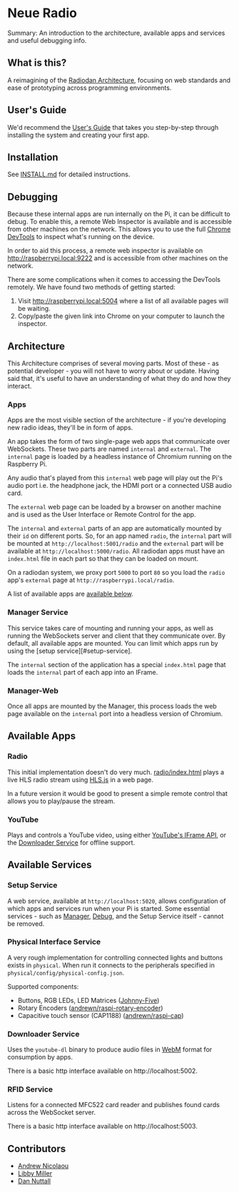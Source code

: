 # Neue Radio

Summary: An introduction to the architecture, available apps and services and useful debugging info. 

## What is this?

A reimagining of the [Radiodan Architecture](http://radiodan.net), focusing on
web standards and ease of prototyping across programming environments.

## User's Guide

We'd recommend the [User's Guide](https://docs.google.com/document/d/1EK3uVpX3aAUypNCLpxTcyp-1OTKuV67lFyXnuxzXXLA/edit?usp=sharing) that takes you step-by-step through installing the system and creating your first app.

## Installation

See [INSTALL.md](docs/INSTALL.md) for detailed instructions.

## Debugging

Because these internal apps are run internally on the Pi, it can be difficult to
debug. To enable this, a remote Web Inspector is available and is accessible from other machines on the network. This allows you to use the full [Chrome
DevTools](https://developers.google.com/web/tools/chrome-devtools/) to inspect
what's running on the device.

In order to aid this process, a remote web inspector is available on
http://raspberrypi.local:9222 and is accessible from other machines on the
network.

There are some complications when it comes to accessing the DevTools remotely.
We have found two methods of getting started:

1.  Visit http://raspberrypi.local:5004 where a list of all available pages will
    be waiting.
2.  Copy/paste the given link into Chrome on your computer to launch the
    inspector.

## Architecture

This Architecture comprises of several moving parts. Most of these - as
potential developer - you will not have to worry about or update. Having said
that, it's useful to have an understanding of what they do and how they
interact.

### Apps

Apps are the most visible section of the architecture - if you're developing
new radio ideas, they'll be in form of apps.

An app takes the form of two single-page web apps that communicate over
WebSockets. These two parts are named `internal` and `external`. The `internal`
page is loaded by a headless instance of Chromium running on the Raspberry Pi.

Any audio that's played from this `internal` web page will play out the Pi's
audio port i.e. the headphone jack, the HDMI port or a connected USB audio
card.

The `external` web page can be loaded by a browser on another machine and is
used as the User Interface or Remote Control for the app.

The `internal` and `external` parts of an app are automatically mounted by
their `id` on different ports. So, for an app named `radio`, the `internal`
part will be mounted at `http://localhost:5001/radio` and the `external` part
will be available at `http://localhost:5000/radio`. All radiodan apps must have
an `index.html` file in each part so that they can be loaded on mount.

On a radiodan system, we proxy port `5000` to port `80` so you load the `radio`
app's `external` page at `http://raspberrypi.local/radio`.

A list of available apps are [available below](#available-apps).

### Manager Service

This service takes care of mounting and running your apps, as well as running
the WebSockets server and client that they communicate over. By default, all
available apps are mounted. You can limit which apps run by using the [setup
service][#setup-service].

The `internal` section of the application has a special `index.html` page that
loads the `internal` part of each app into an IFrame.

### Manager-Web

Once all apps are mounted by the Manager, this process loads the web page
available on the `internal` port into a headless version of Chromium.

## Available Apps

### Radio

This initial implementation doesn't do very much.
[radio/index.html](radio/index.html) plays a live HLS radio stream using
[HLS.js](https://github.com/dailymotion/hls.js) in a web page.

In a future version it would be good to present a simple remote control that
allows you to play/pause the stream.

### YouTube

Plays and controls a YouTube video, using either [YouTube's IFrame
API](https://developers.google.com/youtube/iframe_api_reference), or the
[Downloader Service](#downloader-service) for offline support.

## Available Services

### Setup Service

A web service, available at `http://localhost:5020`, allows configuration of
which apps and services run when your Pi is started. Some essential services -
such as [Manager](#manager-service), [Debug](#debug-service), and the Setup
Service itself - cannot be removed.

### Physical Interface Service

A very rough implementation for controlling connected lights and buttons exists
in `physical`. When run it connects to the peripherals specified in
`physical/config/physical-config.json`.

Supported components:

* Buttons, RGB LEDs, LED Matrices ([Johnny-Five](http://johnny-five.io))
* Rotary Encoders ([andrewn/raspi-rotary-encoder](https://github.com/andrewn/raspi-rotary-encoder))
* Capacitive touch sensor (CAP1188) ([andrewn/raspi-cap](https://github.com/andrewn/raspi-cap))

### Downloader Service

Uses the `youtube-dl` binary to produce audio files in
[WebM](https://www.webmproject.org/) format for consumption by apps.

There is a basic http interface available on http://localhost:5002.

### RFID Service

Listens for a connected MFC522 card reader and publishes found cards across the
WebSocket server.

There is a basic http interface available on http://localhost:5003.

## Contributors

* [Andrew Nicolaou](https://github.com/andrewn)
* [Libby Miller](https://github.com/libbymiller)
* [Dan Nuttall](https://github.com/pixelblend)
